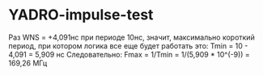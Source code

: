 # YADRO-impulse-test

Раз WNS = +4,091нс при периоде 10нс, значит, максимально короткий период, при котором логика все еще будет работать это: 
Tmin = 10 - 4,091 = 5,909 нс 
Следовательно:
Fmax = 1/Tmin = 1/(5,909 * 10^(-9)) = 169,26 МГц
